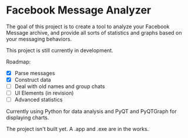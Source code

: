 # Facebook Message Analyzer


The goal of this project is to create a tool to analyze your Facebook Message
archive, and provide all sorts of statistics and graphs based on your
messaging behaviors.

This project is still currently in development.

Roadmap:

- [x] Parse messages
- [x] Construct data
- [ ] Deal with old names and group chats
- [ ] UI Elements (in revision)
- [ ] Advanced statistics

Currently using Python for data analysis and PyQT and PyQTGraph for displaying
charts.

The project isn't built yet. A .app and .exe are in the works.
